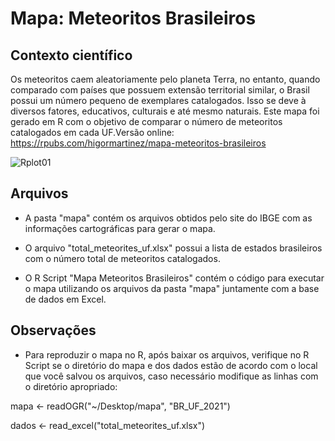 # Mapa: Meteoritos Brasileiros

## Contexto científico 
Os meteoritos caem aleatoriamente pelo planeta Terra, no entanto, quando comparado com países que possuem extensão territorial similar, o Brasil possui um número pequeno de exemplares catalogados. Isso se deve à diversos fatores, educativos, culturais e até mesmo naturais. Este mapa foi gerado em R com o objetivo de comparar o número de meteoritos catalogados em cada UF.Versão online: https://rpubs.com/higormartinez/mapa-meteoritos-brasileiros


![Rplot01](https://github.com/higormartinezo/mapa-meteoritos-brasileiros/assets/73290985/f4af1d16-3f8e-42bd-89a0-959d4353c1fc)


## Arquivos 
- A pasta "mapa" contém os arquivos obtidos pelo site do IBGE com as informações cartográficas para gerar o mapa.
  
- O arquivo "total_meteorites_uf.xlsx" possui a lista de estados brasileiros com o número total de meteoritos catalogados.

- O R Script "Mapa Meteoritos Brasileiros" contém o código para executar o mapa utilizando os arquivos da pasta "mapa" juntamente com a base de dados em Excel. 

## Observações 
-  Para reproduzir o mapa no R, após baixar os arquivos, verifique no R Script se o diretório do mapa e dos dados estão de acordo com o local que você salvou os arquivos, caso necessário modifique as linhas com o diretório apropriado:

mapa <- readOGR("~/Desktop/mapa", "BR_UF_2021")

dados <- read_excel("total_meteorites_uf.xlsx")

